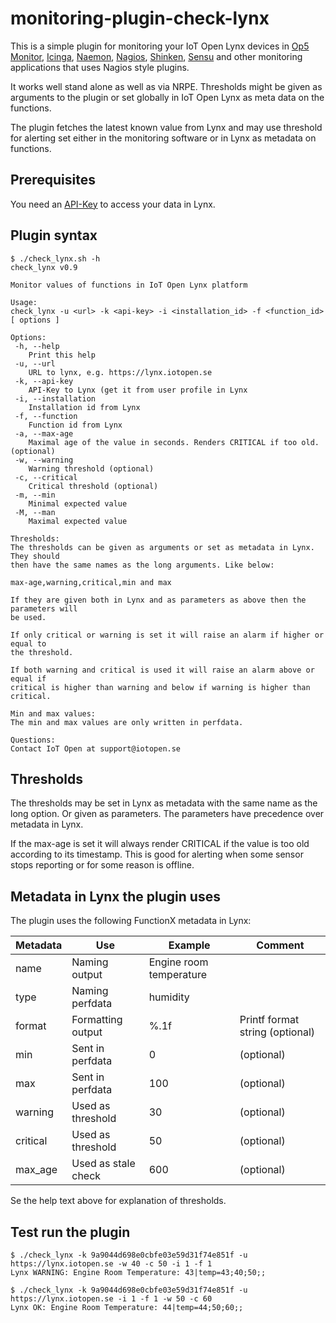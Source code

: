 # monitoring-plugin-check-lynx
This is a simple plugin for monitoring your IoT Open Lynx devices in [Op5
Monitor](https://www.itrsgroup.com/products/op5-monitor),
[Icinga](https://www.icinga.org/), [Naemon](http://naemon.github.io/),
[Nagios](http://www.nagios.org/),
[Shinken](http://www.shinken-monitoring.org/), [Sensu](http://sensuapp.org/)
and other monitoring applications that uses Nagios style plugins.

It works well stand alone as well as via NRPE. Thresholds might be given as
arguments to the plugin or set globally in IoT Open Lynx as meta data on the
functions.

The plugin fetches the latest known value from Lynx and may use threshold for
alerting set either in the monitoring software or in Lynx as metadata on
functions.

## Prerequisites

You need an
[API-Key](https://lynx-demo.iotopen.se/tech/guides/getstarted/api-access/) to
access your data in Lynx.

## Plugin syntax

```
$ ./check_lynx.sh -h
check_lynx v0.9

Monitor values of functions in IoT Open Lynx platform

Usage:
check_lynx -u <url> -k <api-key> -i <installation_id> -f <function_id> [ options ]

Options:
 -h, --help
    Print this help
 -u, --url
    URL to lynx, e.g. https://lynx.iotopen.se
 -k, --api-key
    API-Key to Lynx (get it from user profile in Lynx
 -i, --installation
    Installation id from Lynx
 -f, --function
    Function id from Lynx
 -a, --max-age
    Maximal age of the value in seconds. Renders CRITICAL if too old. (optional)
 -w, --warning
    Warning threshold (optional)
 -c, --critical
    Critical threshold (optional)
 -m, --min
    Minimal expected value
 -M, --man
    Maximal expected value

Thresholds:
The thresholds can be given as arguments or set as metadata in Lynx. They should
then have the same names as the long arguments. Like below:

max-age,warning,critical,min and max

If they are given both in Lynx and as parameters as above then the parameters will
be used.

If only critical or warning is set it will raise an alarm if higher or equal to 
the threshold.

If both warning and critical is used it will raise an alarm above or equal if 
critical is higher than warning and below if warning is higher than critical.

Min and max values:
The min and max values are only written in perfdata.

Questions:
Contact IoT Open at support@iotopen.se
```

## Thresholds

The thresholds may be set in Lynx as metadata with the same name as the long
option. Or given as parameters. The parameters have precedence over metadata in
Lynx.

If the max-age is set it will always render CRITICAL if the value is too old
according to its timestamp. This is good for alerting when some sensor stops
reporting or for some reason is offline.

## Metadata in Lynx the plugin uses

The plugin uses the following FunctionX metadata in Lynx:

| Metadata | Use | Example | Comment |
|----------|-----|---------|---------|
| name     | Naming output | Engine room temperature | |
| type     | Naming perfdata | humidity | |
| format  | Formatting output | %.1f | Printf format string (optional) |
| min      | Sent in perfdata | 0 | (optional) |
| max      | Sent in perfdata | 100 | (optional) |
| warning | Used as threshold | 30 | (optional) |
| critical | Used as threshold | 50 | (optional) |
| max\_age | Used as stale check | 600 | (optional) |

Se the help text above for explanation of thresholds.

## Test run the plugin

```
$ ./check_lynx -k 9a9044d698e0cbfe03e59d31f74e851f -u https://lynx.iotopen.se -w 40 -c 50 -i 1 -f 1          
Lynx WARNING: Engine Room Temperature: 43|temp=43;40;50;;

$ ./check_lynx -k 9a9044d698e0cbfe03e59d31f74e851f -u https://lynx.iotopen.se -i 1 -f 1 -w 50 -c 60
Lynx OK: Engine Room Temperature: 44|temp=44;50;60;;
```

